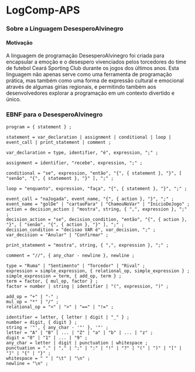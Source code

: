 # LogComp-APS

### Sobre a Linguagem DesesperoAlvinegro
#### Motivação

A linguagem de programação DesesperoAlvinegro foi criada para encapsular a emoção e o desespero vivenciados pelos torcedores do time de futebol Ceará Sporting Club durante os jogos dos últimos anos. Esta linguagem não apenas serve como uma ferramenta de programação prática, mas também como uma forma de expressão cultural e emocional através de algumas gírias regionais, e permitindo também aos desenvolvedores explorar a programação em um contexto divertido e único.

### EBNF para o DesesperoAlvinegro
```ebnf
program = { statement } ;

statement = var_declaration | assignment | conditional | loop | event_call | print_statement | comment ;

var_declaration = type, identifier, "é", expression, ";" ;

assignment = identifier, "recebe", expression, ";" ;

conditional = "se", expression, "então", "{", { statement }, "}", [ "senão", "{", { statement }, "}" ], ";" ;

loop = "enquanto", expression, "faça", "{", { statement }, "}", ";" ;

event_call = "naJogada", event_name, "{", { action }, "}", ";" ;
event_name = "golDe" | "cartaoPara" | "ChamouNoVar" | "InicioDeJogo" ;
action = decision_action | "mostra", string, { ",", expression }, ";" ;
decision_action = "se", decision_condition, "então", "{", { action }, "}", [ "senão", "{", { action }, "}" ], ";" ;
decision_condition = "decisao VAR é", var_decision, ";" ;
var_decision = "Anular" | "Confirmar" ;

print_statement = "mostra", string, { ",", expression }, ";" ;

comment = "//", { any_char - newline }, newline ;

type = "Ruma" | "Sentimento" | "Torcedor" | "Rival" ;
expression = simple_expression, { relational_op, simple_expression } ;
simple_expression = term, { add_op, term } ;
term = factor, { mul_op, factor } ;
factor = number | string | identifier | "(", expression, ")" ;

add_op = "+" | "-" ;
mul_op = "*" | "/" ;
relational_op = "<" | ">" | "==" | "!=" ;

identifier = letter, { letter | digit | "_" } ;
number = digit, { digit } ;
string = '"', { any_char - '"' }, '"' ;
letter = "A" | "B" | ... | "Z" | "a" | "b" | ... | "z" ;
digit = "0" | "1" | ... | "9" ;
any_char = letter | digit | punctuation | whitespace ;
punctuation = "." | "," | ";" | ":" | "!" | "?" | "(" | ")" | "[" | "]" | "{" | "}" ;
whitespace = " " | "\t" | "\n" ;
newline = "\n" ;
```
